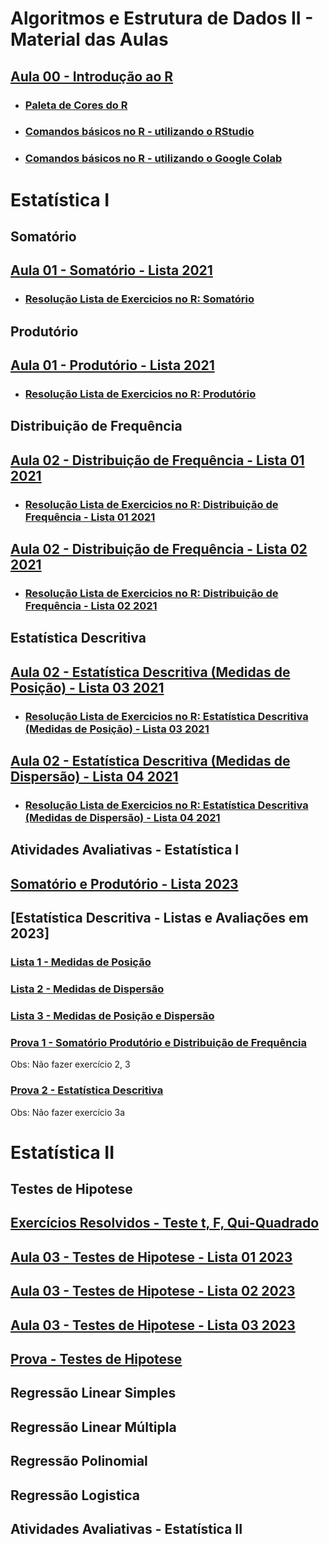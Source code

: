 # Algoritmos e Estrutura de Dados II - Material das Aulas

## [Aula 00 - Introdução ao R](https://github.com/gustavowillam/AEDII/blob/main/R_Basico/1-Apresentacao%20Disciplina.pdf)

* ### [Paleta de Cores do R](https://github.com/gustavowillam/AEDII/blob/main/R_Basico/R_colorPaletteCheatsheet.pdf)

* ### [Comandos básicos no R - utilizando o RStudio](https://github.com/gustavowillam/AEDII/blob/main/R_Basico/Aula00_R_basico.R)

* ### [Comandos básicos no R - utilizando o Google Colab](https://colab.research.google.com/drive/1_OEYOU3K0ebjOZl4X9QHEy7z6IAAM6y3?usp=sharing)

# Estatística I

## Somatório 

## [Aula 01 - Somatório - Lista 2021](https://github.com/gustavowillam/AEDII/blob/main/Estatistica_I/Somatorio_Produtorio/1-Somat%C3%B3rio-Lista%20de%20Exerc%C3%ADcios%202021.pdf)

* ### [Resolução Lista de Exercicios no R: Somatório](https://github.com/gustavowillam/AEDII/blob/main/Estatistica_I/Somatorio_Produtorio/Aula01_L1_2021.R)

## Produtório 

## [Aula 01 - Produtório - Lista 2021](https://github.com/gustavowillam/AEDII/blob/main/Estatistica_I/Somatorio_Produtorio/2-Produt%C3%B3rio-Lista%20de%20Exerc%C3%ADcios%202021.pdf)

* ### [Resolução Lista de Exercicios no R: Produtório](https://github.com/gustavowillam/AEDII/blob/main/Estatistica_I/Somatorio_Produtorio/Aula01_L2_2021.R)
  
## Distribuição de Frequência

## [Aula 02 - Distribuição de Frequência - Lista 01 2021](https://github.com/gustavowillam/AEDII/blob/main/Estatistica_I/Estatistica_Descritiva/1-Estat%C3%ADstica%20Descritiva%20-%20Aula%201-Lista%20de%20Exerc%C3%ADcios%202021.pdf)

* ### [Resolução Lista de Exercicios no R: Distribuição de Frequência - Lista 01 2021](https://github.com/gustavowillam/AEDII/blob/main/Estatistica_I/Estatistica_Descritiva/Aula02_L1_2021.R)


## [Aula 02 - Distribuição de Frequência - Lista 02 2021](https://github.com/gustavowillam/AEDII/blob/main/Estatistica_I/Estatistica_Descritiva/2-Estat%C3%ADstica%20Descritiva%20-%20Aula%202-Lista%20de%20Exerc%C3%ADcios%202021.pdf)

* ### [Resolução Lista de Exercicios no R: Distribuição de Frequência - Lista 02 2021](https://github.com/gustavowillam/AEDII/blob/main/Estatistica_I/Estatistica_Descritiva/Aula02_L2_2021.R)

## Estatística Descritiva

## [Aula 02 - Estatística Descritiva (Medidas de Posição) - Lista 03 2021](https://github.com/gustavowillam/AEDII/blob/main/Estatistica_I/Estatistica_Descritiva/3-Estat%C3%ADstica%20Descritiva%20-%20Aula%203-Lista%20de%20Exerc%C3%ADcios%202021.pdf)

* ### [Resolução Lista de Exercicios no R: Estatística Descritiva (Medidas de Posição) - Lista 03 2021](https://github.com/gustavowillam/AEDII/blob/main/Estatistica_I/Estatistica_Descritiva/Aula02_L3_2021.R)


## [Aula 02 - Estatística Descritiva (Medidas de Dispersão) - Lista 04 2021](https://github.com/gustavowillam/AEDII/blob/main/Estatistica_I/Estatistica_Descritiva/4-Estat%C3%ADstica%20Descritiva%20-%20Aula%204-Lista%20de%20Exerc%C3%ADcios%202021.pdf)

* ### [Resolução Lista de Exercicios no R: Estatística Descritiva (Medidas de Dispersão) - Lista 04 2021](https://github.com/gustavowillam/AEDII/blob/main/Estatistica_I/Estatistica_Descritiva/Aula02_L4_2021.R)

## Atividades Avaliativas - Estatística I 

## [Somatório e Produtório - Lista 2023](https://github.com/gustavowillam/AEDII/blob/main/Estatistica_I/Somatorio_Produtorio/2023-1%20-%20Somat%C3%B3rio%20e%20Produt%C3%B3rio.pdf)

## [Estatística Descritiva - Listas e Avaliações em 2023]

### [Lista 1 - Medidas de Posição](https://github.com/gustavowillam/AEDII/blob/main/Estatistica_I/Estatistica_Descritiva/1-Estat%C3%ADstica%20Descritiva%20-%20Aula%201-Lista%20de%20Exerc%C3%ADcios%202023.pdf)

### [Lista 2 - Medidas de Dispersão](https://github.com/gustavowillam/AEDII/blob/main/Estatistica_I/Estatistica_Descritiva/2-Estat%C3%ADstica%20Descritiva%20-%20Aula%202-Lista%20de%20Exerc%C3%ADcios%202023.pdf)

### [Lista 3 - Medidas de Posição e Dispersão](https://github.com/gustavowillam/AEDII/blob/main/Estatistica_I/Estatistica_Descritiva/3-Estat%C3%ADstica%20Descritiva%20-%20Aula%203-Lista%20de%20Exerc%C3%ADcios%202023.pdf)

### [Prova 1 - Somatório Produtório e Distribuição de Frequência](https://github.com/gustavowillam/AEDII/blob/main/Estatistica_I/Estatistica_Descritiva/5-Atividade%20Avaliativa%20-%20Prova%201%20-%202023%20-%20Somatorio_Produtorio_Dist_Frequencia.pdf)
Obs: Não fazer exercício 2, 3

### [Prova 2 - Estatística Descritiva](https://github.com/gustavowillam/AEDII/blob/main/Estatistica_I/Estatistica_Descritiva/6-Atividade%20Avaliativa%20-%20Prova%202%20-%202023%20-%20Estatistica%20Descritiva.pdf)
Obs: Não fazer exercício 3a


# Estatística II

## Testes de Hipotese 

## [Exercícios Resolvidos - Teste t, F, Qui-Quadrado](https://github.com/gustavowillam/AEDII/blob/main/Estatistica_II/Teste_Hipotese/Aula03_L4_2021.R)

## [Aula 03 - Testes de Hipotese - Lista 01 2023](https://github.com/gustavowillam/AEDII/blob/main/Estatistica_II/Teste_Hipotese/Aula%201-Teste%20de%20Hip%C3%B3teses-Lista%20de%20Exerc%C3%ADcios%202023.pdf)

## [Aula 03 - Testes de Hipotese - Lista 02 2023](https://github.com/gustavowillam/AEDII/blob/main/Estatistica_II/Teste_Hipotese/Aula%202-Teste%20de%20Hip%C3%B3teses-Lista%20de%20Exerc%C3%ADcios%202023.pdf)

## [Aula 03 - Testes de Hipotese - Lista 03 2023](https://github.com/gustavowillam/AEDII/blob/main/Estatistica_II/Teste_Hipotese/Aula%203-Teste%20de%20Hip%C3%B3teses-Lista%20de%20Exerc%C3%ADcios%202023.pdf)

## [Prova - Testes de Hipotese](https://github.com/gustavowillam/AEDII/blob/main/Estatistica_II/Teste_Hipotese/Atividade%20Avaliativa%202023%20-%20Prova%201%20-%20Testes%20de%20Hipoteses.pdf)


## Regressão Linear Simples 

## Regressão Linear Múltipla 

## Regressão Polinomial

## Regressão Logistica

## Atividades Avaliativas - Estatística II 


